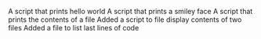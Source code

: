A script that prints hello world
A script that prints a smiley face
A script that prints the contents of a file
Added a script to file display contents of two files
Added a file to list last lines of code
